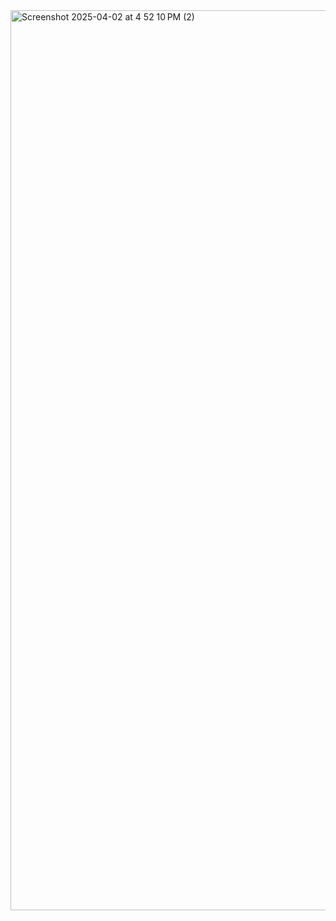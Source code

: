 <img width="1440" alt="Screenshot 2025-04-02 at 4 52 10 PM (2)" src="https://github.com/user-attachments/assets/bed042b4-bd20-4131-b7a1-64e0c8b6dc3a" />
